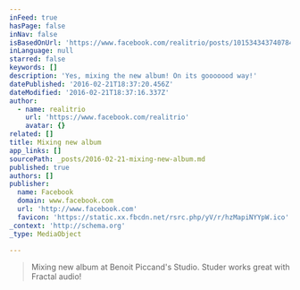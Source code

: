 ```yaml
---
inFeed: true
hasPage: false
inNav: false
isBasedOnUrl: 'https://www.facebook.com/realitrio/posts/10153434374078424'
inLanguage: null
starred: false
keywords: []
description: 'Yes, mixing the new album! On its gooooood way!'
datePublished: '2016-02-21T18:37:20.456Z'
dateModified: '2016-02-21T18:37:16.337Z'
author:
  - name: realitrio
    url: 'https://www.facebook.com/realitrio'
    avatar: {}
related: []
title: Mixing new album
app_links: []
sourcePath: _posts/2016-02-21-mixing-new-album.md
published: true
authors: []
publisher:
  name: Facebook
  domain: www.facebook.com
  url: 'http://www.facebook.com'
  favicon: 'https://static.xx.fbcdn.net/rsrc.php/yV/r/hzMapiNYYpW.ico'
_context: 'http://schema.org'
_type: MediaObject

---
```

> Mixing new album at Benoit Piccand's Studio. Studer works great with Fractal audio!